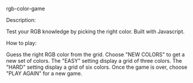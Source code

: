 rgb-color-game

Description:

Test your RGB knowledge by picking the right color.
Built with Javascript.

How to play:

Guess the right RGB color from the grid.
Choose "NEW COLORS" to get a new set of colors.
The "EASY" setting display a grid of three colors.
The "HARD" setting display a grid of six colors.
Once the game is over, choose "PLAY AGAIN" for a new game.
